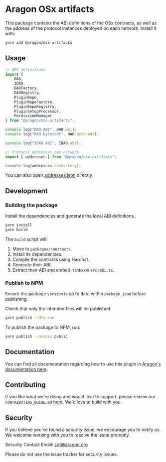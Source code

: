 # Aragon OSx artifacts

This package contains the ABI definitions of the OSx contracts, as well as the address of the protocol instances deployed on each network. Install it with:

```sh
yarn add @aragon/osx-artifacts
```

## Usage

```typescript
// ABI definitions
import {
    DAO,
    IDAO,
    DAOFactory,
    DAORegistry,
    PluginRepo,
    PluginRepoFactory,
    PluginRepoRegistry,
    PluginSetupProcessor,
    PermissionManager
} from "@aragon/osx-artifacts";

console.log("DAO ABI", DAO.abi);
console.log("DAO bytecode", DAO.bytecode);

console.log("IDAO ABI", IDAO.abi);

// Protocol addresses per-network
import { addresses } from "@aragon/osx-artifacts";

console.log(addresses.daoFactory);
```

You can also open [addresses.json](./src/addresses.json) directly.

## Development

### Building the package

Install the dependencies and generate the local ABI definitions.

```sh
yarn install
yarn build
```

The `build` script will:
1. Move to `packages/contracts`.
2. Install its dependencies.
3. Compile the contracts using Hardhat.
4. Generate their ABI.
5. Extract their ABI and embed it into on `src/abi.ts`.

### Publish to NPM

Ensure the package `version` is up to date within `package.json` before publishing.

Check that only the intended files will be published:
```sh
yarn publish --dry-run
```

To publish the package to NPM, run:
```sh
yarn publish --access public
```

## Documentation

You can find all documentation regarding how to use this plugin in [Aragon's documentation here](https://docs.aragon.org/osx-contracts/1.x/index.html).

## Contributing

If you like what we're doing and would love to support, please review our `CONTRIBUTING_GUIDE.md` [here](https://github.com/aragon/osx/blob/main/CONTRIBUTION_GUIDE.md). We'd love to build with you.

## Security

If you believe you've found a security issue, we encourage you to notify us. We welcome working with you to resolve the issue promptly.

Security Contact Email: sirt@aragon.org

Please do not use the issue tracker for security issues.
